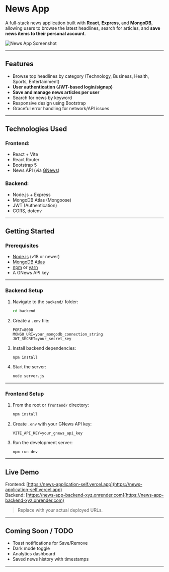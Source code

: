 # News App

A full-stack news application built with **React**, **Express**, and **MongoDB**, allowing users to browse the latest headlines, search for articles, and **save news items to their personal account**.

![News App Screenshot](<Screenshot 2025-06-29 at 6.36.53 PM.png>)

---

## Features

- Browse top headlines by category (Technology, Business, Health, Sports, Entertainment)
- **User authentication (JWT-based login/signup)**
- **Save and manage news articles per user**
- Search for news by keyword
- Responsive design using Bootstrap
- Graceful error handling for network/API issues

---

## Technologies Used

### Frontend:
- React + Vite
- React Router
- Bootstrap 5
- News API (via [GNews](https://gnews.io))

### Backend:
- Node.js + Express
- MongoDB Atlas (Mongoose)
- JWT (Authentication)
- CORS, dotenv


---

## Getting Started

### Prerequisites

- [Node.js](https://nodejs.org/) (v18 or newer)
- [MongoDB Atlas](https://www.mongodb.com/cloud/atlas)
- [npm](https://www.npmjs.com/) or [yarn](https://yarnpkg.com/)
- A GNews API key

---

### Backend Setup

1. Navigate to the `backend/` folder:
    ```bash
    cd backend
    ```

2. Create a `.env` file:
    ```
    PORT=8000
    MONGO_URI=your_mongodb_connection_string
    JWT_SECRET=your_secret_key
    ```

3. Install backend dependencies:
    ```bash
    npm install
    ```

4. Start the server:
    ```bash
    node server.js
    ```

---

### Frontend Setup

1. From the root or `frontend/` directory:
    ```bash
    npm install
    ```

2. Create `.env` with your GNews API key:
    ```
    VITE_API_KEY=your_gnews_api_key
    ```

3. Run the development server:
    ```bash
    npm run dev
    ```

---

## Live Demo

Frontend: [https://news-application-self.vercel.app](https://news-application-self.vercel.app)  
Backend: [https://news-app-backend-xyz.onrender.com](https://news-app-backend-xyz.onrender.com)

> Replace with your actual deployed URLs.

---

## Coming Soon / TODO

- Toast notifications for Save/Remove
- Dark mode toggle
- Analytics dashboard
- Saved news history with timestamps

---


